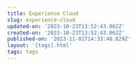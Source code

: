 ```yaml
---
title: Experience Cloud
slug: experience-cloud
updated-on: '2023-10-23T13:52:43.062Z'
created-on: '2023-10-23T13:52:43.062Z'
published-on: '2023-11-01T14:33:40.829Z'
layout: '[tags].html'
tags: tags
---
```



